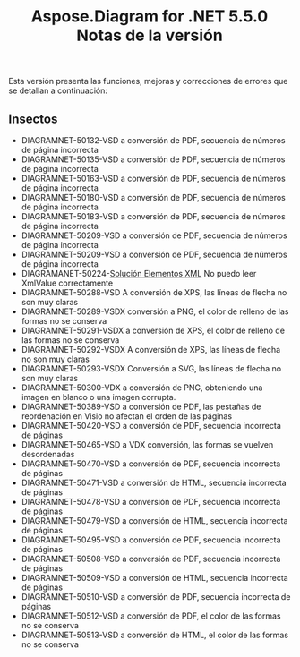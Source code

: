 ﻿---
title: Aspose.Diagram for .NET 5.5.0 Notas de la versión
type: docs
weight: 50
url: /es/net/aspose-diagram-for-net-5-5-0-release-notes/
---
Esta versión presenta las funciones, mejoras y correcciones de errores que se detallan a continuación:
## **Insectos**
- DIAGRAMNET-50132-VSD a conversión de PDF, secuencia de números de página incorrecta
- DIAGRAMNET-50135-VSD a conversión de PDF, secuencia de números de página incorrecta
- DIAGRAMNET-50163-VSD a conversión de PDF, secuencia de números de página incorrecta
- DIAGRAMNET-50180-VSD a conversión de PDF, secuencia de números de página incorrecta
- DIAGRAMNET-50183-VSD a conversión de PDF, secuencia de números de página incorrecta
- DIAGRAMNET-50209-VSD a conversión de PDF, secuencia de números de página incorrecta
- DIAGRAMNET-50209-VSD a conversión de PDF, secuencia de números de página incorrecta
- DIAGRAMANET-50224-[Solución Elementos XML](https://reference.aspose.com/diagram/net/aspose.diagram/solutionxml) No puedo leer XmlValue correctamente
- DIAGRAMNET-50288-VSD A conversión de XPS, las líneas de flecha no son muy claras
- DIAGRAMNET-50289-VSDX conversión a PNG, el color de relleno de las formas no se conserva
- DIAGRAMNET-50291-VSDX a conversión de XPS, el color de relleno de las formas no se conserva
- DIAGRAMNET-50292-VSDX A conversión de XPS, las líneas de flecha no son muy claras
- DIAGRAMNET-50293-VSDX Conversión a SVG, las líneas de flecha no son muy claras
- DIAGRAMNET-50300-VDX a conversión de PNG, obteniendo una imagen en blanco o una imagen corrupta.
- DIAGRAMNET-50389-VSD a conversión de PDF, las pestañas de reordenación en Visio no afectan el orden de las páginas
- DIAGRAMNET-50420-VSD a conversión de PDF, secuencia incorrecta de páginas
- DIAGRAMNET-50465-VSD a VDX conversión, las formas se vuelven desordenadas
- DIAGRAMNET-50470-VSD a conversión de PDF, secuencia incorrecta de páginas
- DIAGRAMNET-50471-VSD a conversión de HTML, secuencia incorrecta de páginas
- DIAGRAMNET-50478-VSD a conversión de PDF, secuencia incorrecta de páginas
- DIAGRAMNET-50479-VSD a conversión de HTML, secuencia incorrecta de páginas
- DIAGRAMNET-50495-VSD a conversión de PDF, secuencia incorrecta de páginas
- DIAGRAMNET-50508-VSD a conversión de PDF, secuencia incorrecta de páginas
- DIAGRAMNET-50509-VSD a conversión de HTML, secuencia incorrecta de páginas
- DIAGRAMNET-50510-VSD a conversión de PDF, secuencia incorrecta de páginas
- DIAGRAMNET-50512-VSD a conversión de PDF, el color de las formas no se conserva
- DIAGRAMNET-50513-VSD a conversión de HTML, el color de las formas no se conserva
